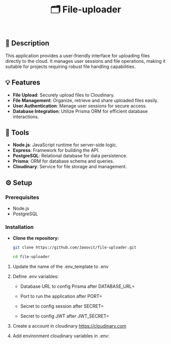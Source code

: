 <p>&nbsp;</p>
<h1 align="center">🗂️ File-uploader</h1>
<p>&nbsp;</p>

## 📖 Description

This application provides a user-friendly interface for uploading files directly to the cloud. It manages user sessions and file operations, making it suitable for projects requiring robust file handling capabilities.

## 💡 Features

- **File Upload**: Securely upload files to Cloudinary.
- **File Management**: Organize, retrieve and share uploaded files easily.
- **User Authentication**: Manage user sessions for secure access.
- **Database Integration**: Utilize Prisma ORM for efficient database interactions.

## 🔨 Tools

- **Node.js**: JavaScript runtime for server-side logic.
- **Express**: Framework for building the API.
- **PostgreSQL**: Relational database for data persistence.
- **Prisma**: ORM for database schema and queries.
- **Cloudinary**: Service for file storage and management.

## ⚙️ Setup

### Prerequisites

- Node.js
- PostgreSQL

### Installation

- **Clone the repository:**

   ```bash
   git clone https://github.com/Jaoovit/file-uploader.git

   cd file-uploader
1. Update the name of the .env_template to .env

2. Define .env variables:

    - Database URL to config Prisma after DATABASE_URL=

    - Port to run the application after PORT=

    - Secret to config session after SECRET=

    - Secret to config JWT after JWT_SECRET=

3. Create a account in cloudinary https://cloudinary.com

4. Add environment cloudinary variables in .env:
